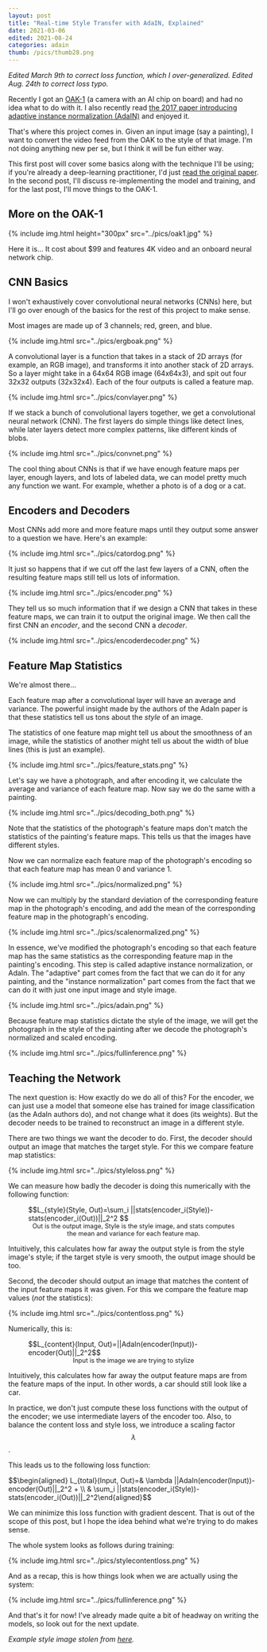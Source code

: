 ```yaml
---
layout: post
title: "Real-time Style Transfer with AdaIN, Explained"
date: 2021-03-06
edited: 2021-08-24
categories: adain
thumb: /pics/thumb28.png
---
```


_Edited March 9th to correct loss function, which I over-generalized._
_Edited Aug. 24th to correct loss typo._

Recently I got an [OAK-1](https://opencv.org/introducing-oak-spatial-ai-powered-by-opencv/) (a camera with an AI chip on board) and had no idea what to do with it. I also recently read [the 2017 paper introducing adaptive instance normalization (AdaIN)](https://arxiv.org/pdf/1703.06868.pdf) and enjoyed it.

That's where this project comes in. Given an input image (say a painting), I want to convert the video feed from the OAK to the style of that image. I'm not doing anything new per se, but I think it will be fun either way.

This first post will cover some basics along with the technique I'll be using; if you're already a deep-learning practitioner, I'd just [read the original paper](https://arxiv.org/pdf/1703.06868.pdf). In the second post, I'll discuss re-implementing the model and training, and for the last post, I'll move things to the OAK-1.


## More on the OAK-1

{% include img.html height="300px" src="../pics/oak1.jpg" %}

Here it is... It cost about $99 and features 4K video and an onboard neural network chip.


## CNN Basics

I won't exhaustively cover convolutional neural networks (CNNs) here, but I'll go over enough of the basics for the rest of this project to make sense.

Most images are made up of 3 channels; red, green, and blue.

{% include img.html src="../pics/ergboak.png" %}

A convolutional layer is a function that takes in a stack of 2D arrays (for example, an RGB image), and transforms it into another stack of 2D arrays. So a layer might take in a 64x64 RGB image (64x64x3), and spit out four 32x32 outputs (32x32x4). Each of the four outputs is called a feature map.

{% include img.html src="../pics/convlayer.png" %}

If we stack a bunch of convolutional layers together, we get a convolutional neural network (CNN). The first layers do simple things like detect lines, while later layers detect more complex patterns, like different kinds of blobs.

{% include img.html src="../pics/convnet.png" %}

The cool thing about CNNs is that if we have enough feature maps per layer, enough layers, and lots of labeled data, we can model pretty much any function we want. For example, whether a photo is of a dog or a cat.

## Encoders and Decoders

Most CNNs add more and more feature maps until they output some answer to a question we have. Here's an example:

{% include img.html src="../pics/catordog.png" %}

It just so happens that if we cut off the last few layers of a CNN, often the resulting feature maps still tell us lots of information.

{% include img.html src="../pics/encoder.png" %}

They tell us so much information that if we design a CNN that takes in these feature maps, we can train it to output the original image. We then call the first CNN an _encoder_, and the second CNN a _decoder_.

{% include img.html src="../pics/encoderdecoder.png" %}

## Feature Map Statistics

We're almost there...

Each feature map after a convolutional layer will have an average and variance. The powerful insight made by the authors of the AdaIn paper is that these statistics tell us tons about the _style_ of an image.

The statistics of one feature map might tell us about the smoothness of an image, while the statistics of another might tell us about the width of blue lines (this is just an example).

{% include img.html src="../pics/feature_stats.png" %}


Let's say we have a photograph, and after encoding it, we calculate the average and variance of each feature map. Now say we do the same with a painting.

{% include img.html src="../pics/decoding_both.png" %}

Note that the statistics of the photograph's feature maps don't match the statistics of the painting's feature maps. This tells us that the images have different styles.

Now we can normalize each feature map of the photograph's encoding so that each feature map has mean 0 and variance 1.

{% include img.html src="../pics/normalized.png" %}

Now we can multiply by the standard deviation of the corresponding feature map in the photograph's encoding, and add the mean of the corresponding feature map in the photograph's encoding.

{% include img.html src="../pics/scalenormalized.png" %}


In essence, we've modified the photograph's encoding so that each feature map has the same statistics as the corresponding feature map in the painting's encoding. This step is called adaptive instance normalization, or AdaIn. The "adaptive" part comes from the fact that we can do it for any painting, and the "instance normalization" part comes from the fact that we can do it with just one input image and style image.


{% include img.html src="../pics/adain.png" %}


Because feature map statistics dictate the style of the image, we will get the photograph in the style of the painting after we decode the photograph's normalized and scaled encoding.

{% include img.html src="../pics/fullinference.png" %}

## Teaching the Network

The next question is: How exactly do we do all of this? For the encoder, we can just use a model that someone else has trained for image classification (as the AdaIn authors do), and not change what it does (its weights). But the decoder needs to be trained to reconstruct an image in a different style.

There are two things we want the decoder to do. First, the decoder should output an image that matches the target style. For this we compare feature map statistics:

{% include img.html src="../pics/styleloss.png" %}

We can measure how badly the decoder is doing this numerically with the following function:

<figure>
<div style="overflow-x:auto">
$$L_{style}(Style, Out)=\sum_i ||stats(encoder_i(Style))- stats(encoder_i(Out))||_2^2 $$
</div>
<figcaption style="text-align: center; font-size: 90%">Out is the output image, Style is the style image, and stats computes the mean and variance for each feature map.</figcaption>
</figure>


Intuitively, this calculates how far away the output style is from the style image's style; if the target style is very smooth, the output image should be too.

Second, the decoder should output an image that matches the content of the input feature maps it was given. For this we compare the feature map values (_not_ the statistics):

{% include img.html src="../pics/contentloss.png" %}

Numerically, this is:

<figure>
<div style="overflow-x: auto">
$$L_{content}(Input, Out)=||AdaIn(encoder(Input))- encoder(Out)||_2^2$$
</div>
<figcaption style="text-align: center; font-size: 90%">Input is the image we are trying to stylize</figcaption>
</figure>


Intuitively, this calculates how far away the output feature maps are from the feature maps of the input. In other words, a car should still look like a car.

In practice, we don't just compute these loss functions with the output of the encoder; we use intermediate layers of the encoder too. Also, to balance the content loss and style loss, we introduce a scaling factor $$\lambda$$.

This leads us to the following loss function:

<div style="overflow-x:auto">
$$\begin{aligned} L_{total}(Input, Out)=& \lambda ||AdaIn(encoder(Input))- encoder(Out)||_2^2 + \\  &  \sum_i ||stats(encoder_i(Style))- stats(encoder_i(Out))||_2^2\end{aligned}$$
</div>

We can minimize this loss function with gradient descent. That is out of the scope of this post, but I hope the idea behind what we're trying to do makes sense.

The whole system looks as follows during training:

{% include img.html src="../pics/stylecontentloss.png" %}

And as a recap, this is how things look when we are actually using the system:

{% include img.html src="../pics/fullinference.png" %}

And that's it for now! I've already made quite a bit of headway on writing the models, so look out for the next update.


_Example style image stolen from [here](https://www.amazon.com/iCoostor-Numbers-Acrylic-Painting-Beginner/dp/B07N2V38XZ)._

